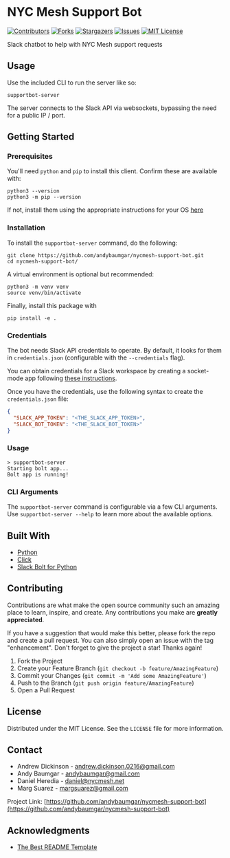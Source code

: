 
# NYC Mesh Support Bot
[![Contributors][contributors-shield]][contributors-url]
[![Forks][forks-shield]][forks-url]
[![Stargazers][stars-shield]][stars-url]
[![Issues][issues-shield]][issues-url]
[![MIT License][license-shield]][license-url]

Slack chatbot to help with NYC Mesh support requests

## Usage

Use the included CLI to run the server like so:
```shell
supportbot-server
```

The server connects to the Slack API via websockets, bypassing the need for a public IP / port.

## Getting Started

### Prerequisites
You'll need `python` and `pip` to install this client. Confirm these are available with:
```shell
python3 --version
python3 -m pip --version
```

If not, install them using the appropriate instructions for your OS [here](https://www.python.org/downloads/)

### Installation

To install the `supportbot-server` command, do the following:

```shell
git clone https://github.com/andybaumgar/nycmesh-support-bot.git
cd nycmesh-support-bot/
```

A virtual environment is optional but recommended:
```shell
python3 -m venv venv
source venv/bin/activate
```

Finally, install this package with
```shell
pip install -e .
```

### Credentials

The bot needs Slack API credentials to operate. By default, it looks for them in 
`credentials.json` (configurable with the `--credentials` flag). 

You can obtain credentials for a Slack workspace by creating a socket-mode app following
[these instructions](https://api.slack.com/apis/connections/socket).

Once you have the credentials, use the following syntax to create the `credentials.json` file:
```json
{
  "SLACK_APP_TOKEN": "<THE_SLACK_APP_TOKEN>",
  "SLACK_BOT_TOKEN": "<THE_SLACK_BOT_TOKEN>"
} 
```

### Usage

```shell
> supportbot-server
Starting bolt app...
Bolt app is running!
```

### CLI Arguments

The `supportbot-server` command is configurable via a few CLI arguments. Use 
`supportbot-server --help` to learn more about the available options.

## Built With

* [Python](https://python.org)
* [Click](https://click.palletsprojects.com/)
* [Slack Bolt for Python](https://slack.dev/bolt-python/concepts)

## Contributing

Contributions are what make the open source community such an amazing place to learn, inspire, and create. Any contributions you make are **greatly appreciated**.

If you have a suggestion that would make this better, please fork the repo and create a pull request. You can also simply open an issue with the tag "enhancement".
Don't forget to give the project a star! Thanks again!

1. Fork the Project
2. Create your Feature Branch (`git checkout -b feature/AmazingFeature`)
3. Commit your Changes (`git commit -m 'Add some AmazingFeature'`)
4. Push to the Branch (`git push origin feature/AmazingFeature`)
5. Open a Pull Request

## License

Distributed under the MIT License. See the `LICENSE` file for more information.

## Contact
 - Andrew Dickinson - andrew.dickinson.0216@gmail.com
 - Andy Baumgar - andybaumgar@gmail.com
 - Daniel Heredia - daniel@nycmesh.net
 - Marg Suarez - margsuarez@gmail.com

Project Link: [https://github.com/andybaumgar/nycmesh-support-bot](https://github.com/andybaumgar/nycmesh-support-bot)

## Acknowledgments

* [The Best README Template](https://github.com/othneildrew/Best-README-Template)

[contributors-shield]: https://img.shields.io/github/contributors/andybaumgar/nycmesh-support-bot.svg
[contributors-url]: https://github.com/andybaumgar/nycmesh-support-bot/graphs/contributors
[forks-shield]: https://img.shields.io/github/andybaumgar/nycmesh-support-bot.svg
[forks-url]: https://github.com/andybaumgar/nycmesh-support-bot/network/members
[stars-shield]: https://img.shields.io/github/stars/andybaumgar/nycmesh-support-bot.svg
[stars-url]: https://github.com/andybaumgar/nycmesh-support-bot/stargazers
[issues-shield]: https://img.shields.io/github/issues/andybaumgar/nycmesh-support-bot.svg
[issues-url]: https://github.com/andybaumgar/nycmesh-support-bot/issues
[license-shield]: https://img.shields.io/github/license/andybaumgar/nycmesh-support-bot.svg
[license-url]: https://github.com/andybaumgar/nycmesh-support-bot/blob/master/LICENSE.txt
